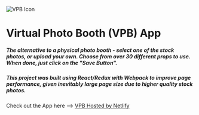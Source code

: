 ![VPB Icon](https://github.com/Zeroays/Camagru-SPA/blob/master/src/assets/icons/camera_logo.png)

# Virtual Photo Booth (VPB) App

##### The alternative to a physical photo booth - select one of the stock photos, or upload your own.  Choose from over 30 different props to use.  When done, just click on the "Save Button".

##### This project was built using React/Redux with Webpack to improve page performance, given inevitably large page size due to higher quality stock photos.

Check out the App here --> [VPB Hosted by Netlify](https://virtual-photo-booth.netlify.app "VPB")




